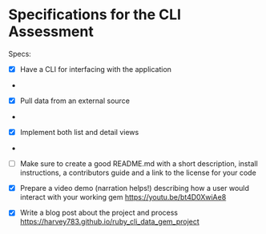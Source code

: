 # Specifications for the CLI Assessment

Specs:
- [x] Have a CLI for interfacing with the application
- 
- [x] Pull data from an external source
- 
- [x] Implement both list and detail views
- 
- [ ] Make sure to create a good README.md with a short description, 
      install instructions, a contributors guide and a link to the
      license for your code

- [x] Prepare a video demo (narration helps!) describing how a user
      would interact with your working gem
      https://youtu.be/bt4D0XwiAe8

- [x] Write a blog post about the project and process
      https://harvey783.github.io/ruby_cli_data_gem_project